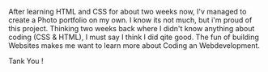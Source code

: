 After learning HTML and CSS for about two weeks now, I'v managed to create a Photo portfolio on my own. 
I know its not much, but i'm proud of this project. Thinking two weeks back where I didn't know anything 
about coding (CSS & HTML), I must say I think I did qite good. 
The fun of building Websites makes me want to learn more about Coding an Webdevelopment. 

Tank You ! 

